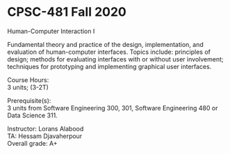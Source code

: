 # CPSC-481 Fall 2020  
Human-Computer Interaction I  

Fundamental theory and practice of the design, implementation, and evaluation of human-computer interfaces. Topics include: principles of design; methods for evaluating interfaces with or without user involvement; techniques for prototyping and implementing graphical user interfaces.  

Course Hours:  
3 units; (3-2T)  

Prerequisite(s):  
3 units from Software Engineering 300, 301, Software Engineering 480 or Data Science 311.  

Instructor: Lorans Alabood  
TA: Hessam Djavaherpour   
Overall grade: A+  

